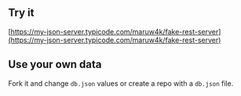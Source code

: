 ## Try it

[https://my-json-server.typicode.com/maruw4k/fake-rest-server](https://my-json-server.typicode.com/maruw4k/fake-rest-server)

## Use your own data

Fork it and change `db.json` values or create a repo with a `db.json` file.
